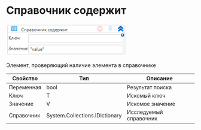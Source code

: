 # Справочник содержит

![](<../../../../.gitbook/assets/image (633).png>)

Элемент, проверяющий наличие элемента в справочнике

| Свойство   | Тип                            | Описание               |
| ---------- | ------------------------------ | ---------------------- |
| Переменная | bool                           | Результат поиска       |
| Ключ       | T                              | Искомый ключ           |
| Значение   | V                              | Искомое значение       |
| Справочник | System.Collections.IDictionary | Исследуемый справочник |

